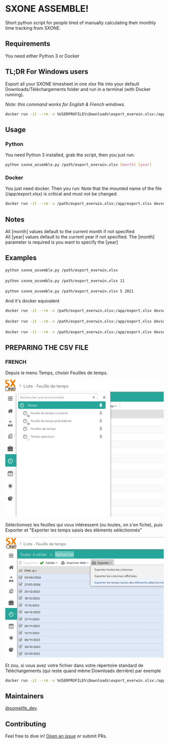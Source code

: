 # SXONE ASSEMBLE!

Short python script for people tired of manually calculating their monthly time tracking from SXONE.

## Requirements

You need either Python 3 or Docker

## TL;DR For Windows users

Export all your SXONE timesheet in one xlsx file into your default Downloads/Téléchargements folder and run in a terminal (with Docker running).

_Note: this command works for English & French windows._ 

```bash
docker run -it --rm -v %USERPROFILE%\Downloads\export_everwin.xlsx:/app/export.xlsx devsomelife/sxone_assemble:latest
```


## Usage

### Python

You need Python 3 installed, grab the script, then you just run:

```bash
python sxone_assemble.py /path/export_everwin.xlsx [month] [year]
```

### Docker

You just need docker. Then you run:
Note that the mounted name of the file (/app/export.xlsx) is critical and must not be changed.

```bash
docker run -it --rm -v /path/export_everwin.xlsx:/app/export.xlsx devsomelife/sxone_assemble:latest [month] [year]
```

## Notes

All [month] values default to the current month if not specified  
All [year] values default to the current year if not specified. The [month] parameter is required is you want to specify the [year]

## Examples

```bash
python sxone_assemble.py /path/export_everwin.xlsx

python sxone_assemble.py /path/export_everwin.xlsx 11

python sxone_assemble.py /path/export_everwin.xlsx 5 2021
```

And it's docker equivalent

```bash
docker run -it --rm -v /path/export_everwin.xlsx:/app/export.xlsx devsomelife/sxone_assemble:latest

docker run -it --rm -v /path/export_everwin.xlsx:/app/export.xlsx devsomelife/sxone_assemble:latest 11

docker run -it --rm -v /path/export_everwin.xlsx:/app/export.xlsx devsomelife/sxone_assemble:latest 5 2021
```

## PREPARING THE CSV FILE

### FRENCH

Depuis le menu Temps, choisir Feuilles de temps.

![/images/sxone01.png](images/sxone01.png)


Séléctionnez les feuilles qui vous intéressent (ou toutes, on s'en fiche), puis Exporter et "Exporter les temps saisis des éléments séléctionnés"

![images/sxone02.png](images/sxone02.png)

Et zou, si vous avez votre fichier dans votre répertoire standard de Téléchargements (qui reste quand même Downloads derrière) par exemple

```bash
docker run -it --rm -v %USERPROFILE%\Downloads\export_everwin.xlsx:/app/export.xlsx devsomelife/sxone_assemble:latest
```

## Maintainers

[@somelife_dev](https://github.com/devsomelife).

## Contributing

Feel free to dive in! [Open an issue](https://github.com/devsomelife/sxone_assemble/issues/new/choose) or submit PRs.
